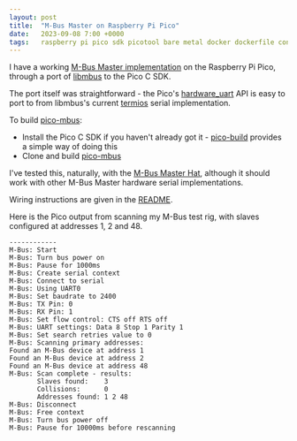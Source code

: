 ```yaml
---
layout: post
title:  "M-Bus Master on Raspberry Pi Pico"
date:   2023-09-08 7:00 +0000
tags:   raspberry pi pico sdk picotool bare metal docker dockerfile container build mbus master
---
```


I have a working [M-Bus Master implementation](https://github.com/packom/pico-mbus) on the Raspberry Pi Pico, through a port of [libmbus](https://github.com/piersfinlayson/libmbus) to the Pico C SDK.

The port itself was straightforward - the Pico's [hardware_uart](https://www.raspberrypi.com/documentation/pico-sdk/hardware.html#hardware_uart) API is easy to port to from libmbus's current [termios](https://man7.org/linux/man-pages/man3/termios.3.html) serial implementation.

To build [pico-mbus](https://github.com/packom/libmbus):
* Install the Pico C SDK if you haven't already got it - [pico-build](https://github.com/piersfinlayson/pico-build) provides a simple way of doing this
* Clone and build [pico-mbus](https://github.com/packom/libmbus)

I've tested this, naturally, with the [M-Bus Master Hat](https://www.packom.net/product/m-bus-master-hat/), although it should work with other M-Bus Master hardware serial implementations.

Wiring instructions are given in the [README](https://github.com/packom/pico-mbus/blob/main/README.md).

Here is the Pico output from scanning my M-Bus test rig, with slaves configured at addresses 1, 2 and 48.

```
------------
M-Bus: Start
M-Bus: Turn bus power on
M-Bus: Pause for 1000ms
M-Bus: Create serial context
M-Bus: Connect to serial
M-Bus: Using UART0
M-Bus: Set baudrate to 2400
M-Bus: TX Pin: 0
M-Bus: RX Pin: 1
M-Bus: Set flow control: CTS off RTS off
M-Bus: UART settings: Data 8 Stop 1 Parity 1
M-Bus: Set search retries value to 0
M-Bus: Scanning primary addresses:
Found an M-Bus device at address 1
Found an M-Bus device at address 2
Found an M-Bus device at address 48
M-Bus: Scan complete - results:
       Slaves found:    3
       Collisions:      0
       Addresses found: 1 2 48
M-Bus: Disconnect
M-Bus: Free context
M-Bus: Turn bus power off
M-Bus: Pause for 10000ms before rescanning

```